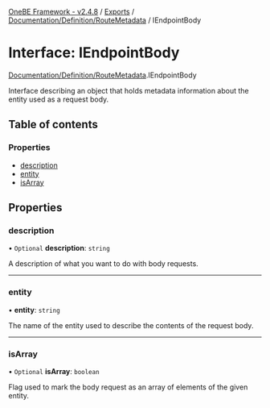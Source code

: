 [OneBE Framework - v2.4.8](../README.md) / [Exports](../modules.md) / [Documentation/Definition/RouteMetadata](../modules/Documentation_Definition_RouteMetadata.md) / IEndpointBody

# Interface: IEndpointBody

[Documentation/Definition/RouteMetadata](../modules/Documentation_Definition_RouteMetadata.md).IEndpointBody

Interface describing an object that holds metadata information
about the entity used as a request body.

## Table of contents

### Properties

- [description](Documentation_Definition_RouteMetadata.IEndpointBody.md#description)
- [entity](Documentation_Definition_RouteMetadata.IEndpointBody.md#entity)
- [isArray](Documentation_Definition_RouteMetadata.IEndpointBody.md#isarray)

## Properties

### description

• `Optional` **description**: `string`

A description of what you want to do with body requests.

___

### entity

• **entity**: `string`

The name of the entity used to describe the contents of the request body.

___

### isArray

• `Optional` **isArray**: `boolean`

Flag used to mark the body request as an array of elements of the given entity.
